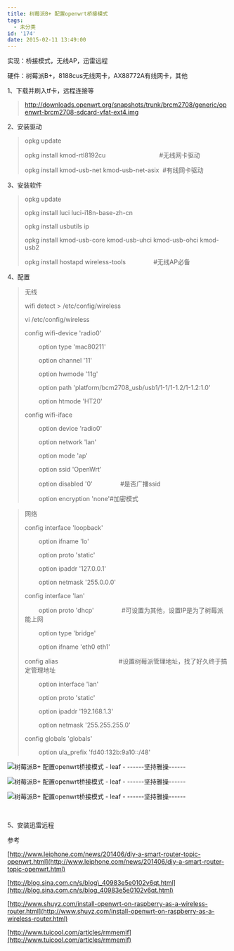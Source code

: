 ```yaml
---
title: 树莓派B+ 配置openwrt桥接模式
tags:
  - 未分类
id: '174'
date: 2015-02-11 13:49:00
---
```


实现：桥接模式，无线AP，迅雷远程

硬件：树莓派B+，8188cus无线网卡，AX88772A有线网卡，其他

  

1、下载并刷入tf卡，远程连接等

> http://downloads.openwrt.org/snapshots/trunk/brcm2708/generic/openwrt-brcm2708-sdcard-vfat-ext4.img

  

2、安装驱动

> opkg update
> 
> opkg install kmod-rtl8192cu                               #无线网卡驱动
> 
> opkg install kmod-usb-net kmod-usb-net-asix  #有线网卡驱动
> 
>   

3、安装软件

> opkg update
> 
> opkg install luci luci-i18n-base-zh-cn
> 
> opkg install usbutils ip 
> 
> opkg install kmod-usb-core kmod-usb-uhci kmod-usb-ohci kmod-usb2
> 
> opkg install hostapd wireless-tools                #无线AP必备
> 
>   
> 
>   

4、配置

> 无线
> 
> wifi detect > /etc/config/wireless
> 
> vi /etc/config/wireless
> 
> config wifi-device 'radio0'
> 
>         option type 'mac80211'
> 
>         option channel '11'
> 
>         option hwmode '11g'
> 
>         option path 'platform/bcm2708\_usb/usb1/1-1/1-1.2/1-1.2:1.0'
> 
>         option htmode 'HT20'
> 
>   
> 
> config wifi-iface
> 
>         option device 'radio0'
> 
>         option network 'lan'
> 
>         option mode 'ap' 
> 
>         option ssid 'OpenWrt'
> 
>         option disabled '0'                #是否广播ssid
> 
>         option encryption 'none'#加密模式
> 
>   

> 网络
> 
> config interface 'loopback'
> 
>         option ifname 'lo'
> 
>         option proto 'static'
> 
>         option ipaddr '127.0.0.1'
> 
>         option netmask '255.0.0.0'
> 
>   
> 
> config interface 'lan'
> 
>         option proto 'dhcp'                #可设置为其他，设置IP是为了树莓派能上网
> 
>         option type 'bridge'
> 
>         option ifname 'eth0 eth1'
> 
>   
> 
> config alias                                   #设置树莓派管理地址，找了好久终于搞定管理地址
> 
>         option interface 'lan'
> 
>         option proto 'static'
> 
>         option ipaddr '192.168.1.3'
> 
>         option netmask '255.255.255.0'
> 
>   
> 
> config globals 'globals'
> 
>         option ula\_prefix 'fd40:132b:9a10::/48'
> 
>   

![树莓派B+ 配置openwrt桥接模式 - leaf - ------坚持雅操------](http://img0.ph.126.net/ekuUkBkj24IdK_dB6e-pcQ==/6619470117049688565.png "树莓派B+ 配置openwrt桥接模式 - leaf - ------坚持雅操------")

![树莓派B+ 配置openwrt桥接模式 - leaf - ------坚持雅操------](http://img1.ph.126.net/QQYYOx2xnTewZQZCYaS-jQ==/3113394717414550858.png "树莓派B+ 配置openwrt桥接模式 - leaf - ------坚持雅操------") 

![树莓派B+ 配置openwrt桥接模式 - leaf - ------坚持雅操------](http://img0.ph.126.net/S21VuiewLa6mZVfTyIPm1g==/3113676192391261497.png "树莓派B+ 配置openwrt桥接模式 - leaf - ------坚持雅操------")

 

  

5、安装迅雷远程

>   

>   

参考

[http://www.leiphone.com/news/201406/diy-a-smart-router-topic-openwrt.html](http://www.leiphone.com/news/201406/diy-a-smart-router-topic-openwrt.html)

[http://blog.sina.com.cn/s/blog\_40983e5e0102v6qt.html](http://blog.sina.com.cn/s/blog_40983e5e0102v6qt.html)

[http://www.shuyz.com/install-openwrt-on-raspberry-as-a-wireless-router.html](http://www.shuyz.com/install-openwrt-on-raspberry-as-a-wireless-router.html)

[http://www.tuicool.com/articles/rmmemif](http://www.tuicool.com/articles/rmmemif)